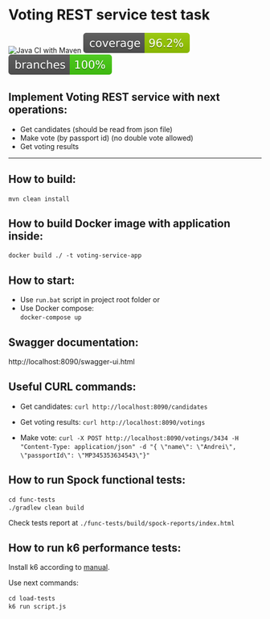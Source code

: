 
# Voting REST service test task
![Java CI with Maven](https://github.com/andrei-punko/voting-service/workflows/Java%20CI%20with%20Maven/badge.svg)
[![Coverage](.github/badges/jacoco.svg)](https://github.com/andrei-punko/voting-service/actions/workflows/maven.yml)
[![Branches](.github/badges/branches.svg)](https://github.com/andrei-punko/voting-service/actions/workflows/maven.yml)

## Implement Voting REST service with next operations:

- Get candidates (should be read from json file)
- Make vote (by passport id) (no double vote allowed)
- Get voting results
---

## How to build:
    mvn clean install

## How to build Docker image with application inside:
    docker build ./ -t voting-service-app

## How to start:
- Use `run.bat` script in project root folder or
- Use Docker compose:  
  `docker-compose up`

## Swagger documentation:
http://localhost:8090/swagger-ui.html

## Useful CURL commands:
- Get candidates:
`curl http://localhost:8090/candidates`

- Get voting results:
`curl http://localhost:8090/votings`

- Make vote:
`curl -X POST http://localhost:8090/votings/3434 -H "Content-Type: application/json" -d "{ \"name\": \"Andrei\", \"passportId\": \"MP345353634543\"}"`

## How to run Spock functional tests:
    cd func-tests
    ./gradlew clean build

Check tests report at `./func-tests/build/spock-reports/index.html`

## How to run k6 performance tests:
Install k6 according to [manual](https://k6.io/docs/getting-started/installation).

Use next commands:
```
cd load-tests
k6 run script.js
```
